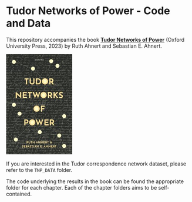 # Tudor Networks of Power - Code and Data

This repository accompanies the book [**Tudor Networks of Power**](https://global.oup.com/academic/product/tudor-networks-of-power-9780198858973?cc=gb&lang=en&) (Oxford University Press, 2023) by Ruth Ahnert and Sebastian E. Ahnert.

![Tudor Networks of Power](tnp.jpg)

If you are interested in the Tudor correspondence network dataset, please refer to the `TNP_DATA` folder.

The code underlying the results in the book can be found the appropriate folder for each chapter. Each of the chapter folders aims to be self-contained.
